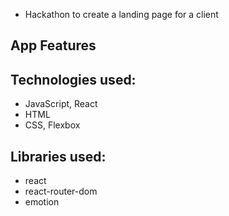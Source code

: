 - Hackathon to create a landing page for a client

## App Features

## Technologies used:

- JavaScript, React
- HTML
- CSS, Flexbox

## Libraries used:

- react
- react-router-dom
- emotion

